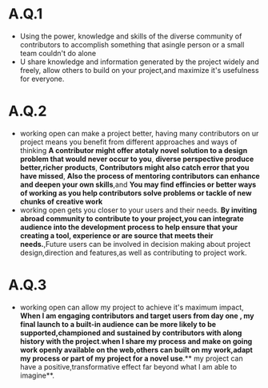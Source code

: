 # A.Q.1
- Using the power, knowledge and skills of the diverse community of contributors to accomplish something that asingle person or a small team couldn't do alone
- U share knowledge and information generated by the project widely and freely, allow others to build on your project,and maximize it's usefulness for everyone.
# A.Q.2
- working open can make a project better, having many contributors on ur project means you benefit from different approaches and ways of thinking
  **A contributor might offer atotaly novel solution to a design problem that would never occur to you**,
**diverse perspective produce better,richer products**,
**Contributors might also catch error that you have missed**,
**Also the process of mentoring contributors can enhance and deepen your own skills**,and
**You may find effincies or better ways of working as you help contributors solve problems or tackle of new chunks of creative work**
- working open gets you closer to your users and their needs.
**By inviting abroad community to contribute to your project,you can integrate audience into the development process to help ensure that your creating a tool, experience or are source that meets their needs.**,Future users can be involved in decision making about project design,direction and features,as well as contributing to project work.
# A.Q.3
- working open can allow my project to achieve it's maximum impact,
**When I am engaging contributors and target users from day one , my final launch to a built-in audience can be more likely to be supported,championed and sustained by contributors with along history with the project**.**when I share my process and make on going work openly available on the web,others can built on my work,adapt my process or part of my project for a novel use**.** my project can have a positive,transformative effect far beyond what I am able to imagine**.
